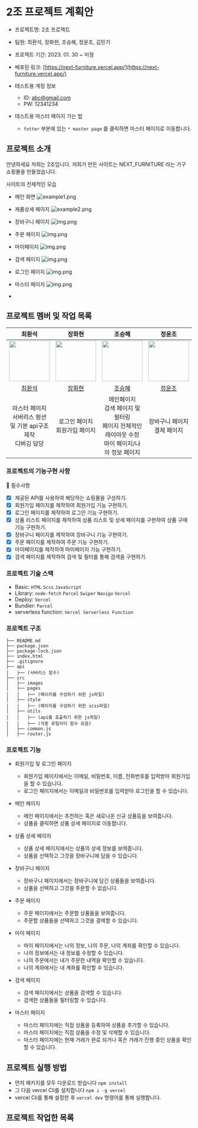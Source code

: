 # 2조 프로젝트 계획안

- 프로젝트명: 2조 프로젝트
- 팀원: 최환석, 장화현, 조승혜, 정윤조, 김민기
- 프로젝트 기간: 2023. 01. 30 ~ 미정
- 배포된 링크: [https://next-furniture.vercel.app/](https://next-furniture.vercel.app/)

- 테스트용 계정 정보
  - ID: abc@gmail.com
  - PW: 12341234

- 테스트용 마스터 페이지 가는 법
  - `fotter`  부분에 있는 `* master page` 를 클릭하면 마스터 페이지로 이동합니다.

## 프로젝트 소개

안녕하세요 저희는 2조입니다. 저희가 만든 사이트는 NEXT_FURNITURE 라는 가구 쇼핑몰을 만들었습니다.

사이트의 전체적인 모습

- 메인 화면
![example1.png](example/example1.png)

- 제품상세 페이지 
![example2.png](example/example2.png)

- 장바구니 페이지
![img.png](example/example3.png)

- 주문 페이지
 ![img.png](example/example4.png)

- 마이페이지
![img.png](example/example5.png)

- 검색 페이지
![img.png](example/example6.png)

- 로그인 페이지
![img.png](example/example7.png)

- 마스터 페이지
![img.png](example/example8.png)
- 
## 프로젝트 멤버 및 작업 목록

|                                    최환석                                     |                                    장화현                                     |                                     조승혜                                     |                                    정윤조                                     |                                     김민기                                     |
|:--------------------------------------------------------------------------:|:--------------------------------------------------------------------------:|:---------------------------------------------------------------------------:|:--------------------------------------------------------------------------:|:---------------------------------------------------------------------------:|
| <img src="https://avatars.githubusercontent.com/u/97926993?v=4" width=110> | <img src="https://avatars.githubusercontent.com/u/74212632?v=4" width=110> | <img src="https://avatars.githubusercontent.com/u/112364408?v=4" width=110> | <img src="https://avatars.githubusercontent.com/u/89414343?v=4" width=110> | <img src="https://avatars.githubusercontent.com/u/120410962?v=4" width=110> |
|                    [최환석](https://github.com/BeeMOre32)                     |                   [장화현](https://github.com/janghwahyun/)                   |                     [조승혜](https://github.com/tmdgp0212)                     |                     [정윤조](https://github.com/jyj1111)                      |                     [김민기](https://github.com/minki-dev)                     |
|              마스터 페이지 <br/> 서버리스 펑션 및 기본 api구조 제작 <br/> 디버깅 담당              |        로그인 페이지  </br> 회원가입  페이지                              |               메인페이지 <br/> 검색 페이지 및 필터링 <br/> 페이지 전체적인 레이아웃 수정 <br/> 마이 페이지/나의 정보 페이지               |                           장바구니 페이지 <br/> 결제 페이지                            |                            마이 페이지/나의 주문 페이지 <br/>마이 페이지/나의 계좌 페이지                           |

### 프로젝트의 기능구현 사항

📌 필수사항

- [x] 제공된 API를 사용하여 해당하는 쇼핑몰을 구성하기.
- [x] 회원가입 페이지를 제작하여 회원가입 기능 구현하기.
- [x] 로그인 페이지를 제작하여 로그인 기능 구현하기.
- [x] 상품 리스트 페이지를 제작하여 상품 리스트 및 상세 페이지를 구현하여 상품 구매 기능 구현하기.
- [x] 장바구니 페이지를 제작하여 장바구니 기능 구현하기.
- [x] 주문 페이지를 제작하여 주문 기능 구현하기.
- [x] 마이페이지를 제작하여 마이페이지 기능 구현하기.
- [x] 검색 페이지를 제작하여 검색 및 필터를 통해 검색을 구현하기.

### 프로젝트 기술 스택

- Basic: `HTML` `Scss` `JavaScript`
- Library: `node-fetch` `Parcel` `Swiper` `Navigo` `Vercel`
- Deploy: `Vercel`
- Bundler: `Parcel`
- serverless function: `Vercel Serverless Function`

### 프로젝트 구조

```
├── README.md
├── package.json
├── package-lock.json
├── index.html
├── .gitignore
├── api
│   ├── (서버리스 함수)
├── src
│   ├── images
│   ├── pages
│   │   ├── (페이지를 구성하기 위한 js파일)
│   ├── style
│   │   ├── (페이지를 구성하기 위한 scss파일)
│   ├── utils
│   │   ├── (api를 호출하기 위한 js파일)
│   │   ├── (각종 유틸리티 함수 모음)
│   ├── common.js
│   ├── router.js
```

### 프로젝트 기능

- 회원가입 및 로그인 페이지
  - 회원가입 페이지에서는 이메일, 비밀번호, 이름, 전화번호를 입력받아 회원가입을 할 수 있습니다.
  - 로그인 페이지에서는 이메일과 비밀번호를 입력받아 로그인을 할 수 있습니다.

- 메인 페이지
  - 메인 페이지에서는 추천하는 혹은 새로나온 신규 상품등을 보여줍니다.
  - 상품을 클릭하면 상품 상세 페이지로 이동합니다.

- 상품 상세 페이지
  - 상품 상세 페이지에서는 상품의 상세 정보를 보여줍니다.
  - 상품을 선택하고 그것을 장바구니에 담을 수 있습니다.

- 장바구니 페이지
  - 장바구니 페이지에서는 장바구니에 담긴 상품들을 보여줍니다.
  - 상품을 선택하고 그것을 주문할 수 있습니다.

- 주문 페이지
    - 주문 페이지에서는 주문할 상품들을 보여줍니다.
    - 주문할 상품들을 선택하고 그것을 결제할 수 있습니다.

- 마이 페이지
  - 마이 페이지에서는 나의 정보, 나의 주문, 나의 계좌를 확인할 수 있습니다.
  - 나의 정보에서는 내 정보를 수정할 수 있습니다.
  - 나의 주문에서는 내가 주문한 내역을 확인할 수 있습니다.
  - 나의 계좌에서는 내 계좌를 확인할 수 있습니다.

- 검색 페이지
  - 검색 페이지에서는 상품을 검색할 수 있습니다.
  - 검색한 상품들을 필터링할 수 있습니다.

- 마스터 페이지
  - 마스터 페이지에는 직접 상품을 등록하여 상품을 추가할 수 있습니다.
  - 마스터 페이지에는 직접 상품을 수정 및 삭제할 수 있습니다.
  - 마스터 페이지에는 현재 거래가 완료 되거나 혹은 거래가 진행 중인 상품을 확인 할 수 있습니다.

## 프로젝트 실행 방법

- 먼저 패키지를 모두 다운로드 받습니다 `npm install`
- 그 다음 vercel Cli를 설치합니다 `npm i -g vercel`
- vercel Cli를 통해 설정한 후 `vercel dev` 명령어를 통해 실행합니다.

## 프로젝트 작업한 목록
